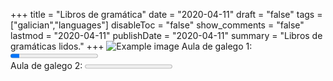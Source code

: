 +++
title = "Libros de gramática"
date = "2020-04-11"
draft = "false"
tags = ["galician","languages"]
disableToc = "false"
show_comments = "false"
lastmod = "2020-04-11"
publishDate = "2020-04-11"
summary = "Libros de gramáticas lidos."
+++
![Example image](/galician/AdG1.jpg)
<label for="Португалска граматика">Aula de galego 1:</label>
<progress id="english-progress" value="10" max="100"> 100% </progress>
 <br>
<label for="english-progress">Aula de galego 2:</label>
<progress id="english-progress" value="0" max="100"> 100% </progress><br>
